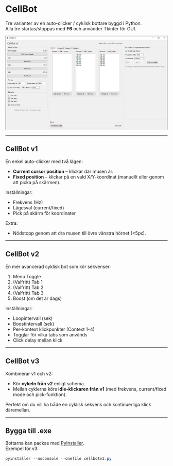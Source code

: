 # CellBot

Tre varianter av en auto-clicker / cyklisk bottare byggd i Python.  
Alla tre startas/stoppas med **F6** och använder Tkinter för GUI.

![CellBot](v3/cellbotv3.png)

---

## CellBot v1
En enkel auto-clicker med två lägen:
- **Current cursor position** – klickar där musen är.
- **Fixed position** – klickar på en vald X/Y-koordinat (manuellt eller genom att picka på skärmen).

Inställningar:
- Frekvens (Hz)
- Lägesval (current/fixed)
- Pick på skärm för koordinater

Extra:
- Nödstopp genom att dra musen till övre vänstra hörnet (<5px).

---

## CellBot v2
En mer avancerad cyklisk bot som kör sekvenser:
1. Menu Toggle  
2. (Valfritt) Tab 1  
3. (Valfritt) Tab 2  
4. (Valfritt) Tab 3  
5. Boost (om det är dags)

Inställningar:
- Loopintervall (sek)  
- Boostintervall (sek)  
- Per-kontext klickpunkter (Context 1–4)  
- Togglar för vilka tabs som används  
- Click delay mellan klick  

---

## CellBot v3
Kombinerar v1 och v2:
- Kör **cykeln från v2** enligt schema.  
- Mellan cyklerna körs **idle-klickaren från v1** (med frekvens, current/fixed mode och pick-funktion).  

Perfekt om du vill ha både en cyklisk sekvens och kontinuerliga klick däremellan.

---

## Bygga till .exe
Bottarna kan packas med [PyInstaller](https://pyinstaller.org/).  
Exempel för v3:

```powershell
pyinstaller --noconsole --onefile cellbotv3.py
